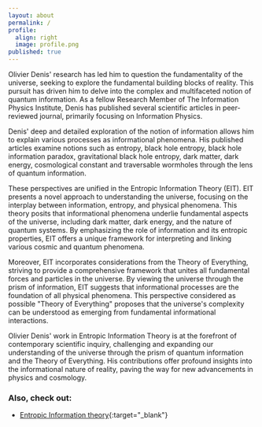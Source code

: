 ```yaml
---
layout: about
permalink: /
profile:
  align: right
  image: profile.png
published: true
---
```


Olivier Denis' research has led him to question the fundamentality of the universe, seeking to explore the fundamental building blocks of reality. This pursuit has driven him to delve into the complex and multifaceted notion of quantum information. As a fellow Research Member of The Information Physics Institute, Denis has published several scientific articles in peer-reviewed journal, primarily focusing on Information Physics.

Denis' deep and detailed exploration of the notion of information allows him to explain various processes as informational phenomena. His published articles examine notions such as entropy, black hole entropy, black hole information paradox, gravitational black hole entropy, dark matter, dark energy, cosmological constant and traversable wormholes through the lens of quantum information.

These perspectives are unified in the Entropic Information Theory (EIT). EIT presents a novel approach to understanding the universe, focusing on the interplay between information, entropy, and physical phenomena. This theory posits that informational phenomena underlie fundamental aspects of the universe, including dark matter, dark energy, and the nature of quantum systems. By emphasizing the role of information and its entropic properties, EIT offers a unique framework for interpreting and linking various cosmic and quantum phenomena.

Moreover, EIT incorporates considerations from the Theory of Everything, striving to provide a comprehensive framework that unites all fundamental forces and particles in the universe. By viewing the universe through the prism of information, EIT suggests that informational processes are the foundation of all physical phenomena. This perspective considered as possible "Theory of Everything" proposes that the universe's complexity can be understood as emerging from fundamental informational interactions.

Olivier Denis' work in Entropic Information Theory is at the forefront of contemporary scientific inquiry, challenging and expanding our understanding of the universe through the prism of quantum information and the Theory of Everything. His contributions offer profound insights into the informational nature of reality, paving the way for new advancements in physics and cosmology.


### Also, check out:

- [Entropic Information theory](https://sites.google.com/view/olivierdenis){:target="_blank"} 

